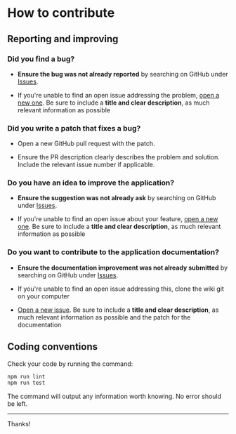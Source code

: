 # How to contribute

## Reporting and improving

### Did you find a bug?

* **Ensure the bug was not already reported** by searching on GitHub under [Issues](https://github.com/MacFJA/js-pino-fingers-crossed/issues).

* If you're unable to find an open issue addressing the problem, [open a new one](https://github.com/MacFJA/js-pino-fingers-crossed/issues/new). Be sure to include a **title and clear description**, as much relevant information as possible

### Did you write a patch that fixes a bug?

* Open a new GitHub pull request with the patch.

* Ensure the PR description clearly describes the problem and solution. Include the relevant issue number if applicable.

### Do you have an idea to improve the application?

* **Ensure the suggestion was not already ask** by searching on GitHub under [Issues](https://github.com/MacFJA/js-pino-fingers-crossede/issues).

* If you're unable to find an open issue about your feature, [open a new one](https://github.com/MacFJA/js-pino-fingers-crossed/issues/new). Be sure to include a **title and clear description**, as much relevant information as possible

### Do you want to contribute to the application documentation?

* **Ensure the documentation improvement was not already submitted** by searching on GitHub under [Issues](https://github.com/MacFJA/js-pino-fingers-crossed/issues).

* If you're unable to find an open issue addressing this, clone the wiki git on your computer

* [Open a new issue](https://github.com/MacFJA/js-pino-fingers-crossed/issues/new). Be sure to include a **title and clear description**, as much relevant information as possible and the patch for the documentation

## Coding conventions

Check your code by running the command:
```sh
npm run lint
npm run test
```
The command will output any information worth knowing. No error should be left.

----

Thanks!
